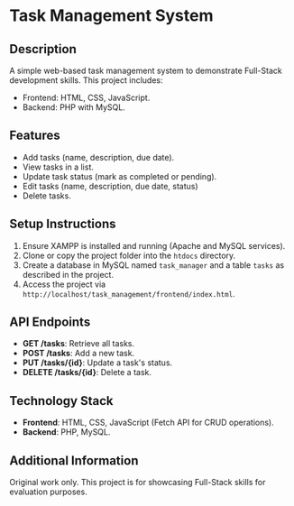 # Task Management System

## Description
A simple web-based task management system to demonstrate Full-Stack development skills. This project includes:
- Frontend: HTML, CSS, JavaScript.
- Backend: PHP with MySQL.

## Features
- Add tasks (name, description, due date).
- View tasks in a list.
- Update task status (mark as completed or pending).
- Edit tasks (name, description, due date, status)
- Delete tasks.

## Setup Instructions
1. Ensure XAMPP is installed and running (Apache and MySQL services).
2. Clone or copy the project folder into the `htdocs` directory.
3. Create a database in MySQL named `task_manager` and a table `tasks` as described in the project.
4. Access the project via `http://localhost/task_management/frontend/index.html`.

## API Endpoints
- **GET /tasks**: Retrieve all tasks.
- **POST /tasks**: Add a new task.
- **PUT /tasks/{id}**: Update a task's status.
- **DELETE /tasks/{id}**: Delete a task.

## Technology Stack
- **Frontend**: HTML, CSS, JavaScript (Fetch API for CRUD operations).
- **Backend**: PHP, MySQL.

## Additional Information
Original work only. This project is for showcasing Full-Stack skills for evaluation purposes.
